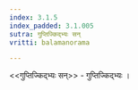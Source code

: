 ```yaml
---
index: 3.1.5
index_padded: 3.1.005
sutra: गुप्तिज्किद्भ्यः सन्
vritti: balamanorama

---
```

<<गुप्तिज्किद्भ्यः सन्>> - गुप्तिज्किद्भ्यः । 